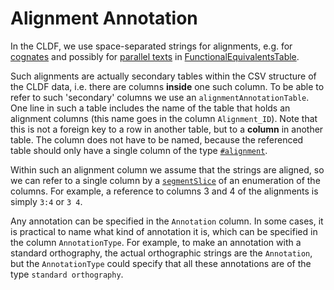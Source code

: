 # Alignment Annotation

In the CLDF, we use space-separated strings for alignments, e.g. for [cognates](..\cognates) and possibly for [parallel texts](../../modules/ParallelText) in [FunctionalEquivalentsTable](../functionalequivalents).

Such alignments are actually secondary tables within the CSV structure of the CLDF data, i.e. there are columns **inside** one such column. To be able to refer to such 'secondary' columns we use an `alignmentAnnotationTable`. One line in such a table includes the name of the table that holds an alignment columns (this name goes in the column `Alignment_ID`). Note that this is not a foreign key to a row in another table, but to a **column** in another table. The column does not have to be named, because the referenced table should only have a single column of the type [`#alignment`](http://cldf.clld.org/v1.0/terms.rdf#alignment).

Within such an alignment column we assume that the strings are aligned, so we can refer to a single column by a [`segmentSlice`](http://cldf.clld.org/v1.0/terms.rdf#segmentSlice") of an enumeration of the columns. For example, a reference to columns 3 and 4 of the alignments is simply `3:4` or `3 4`.

Any annotation can be specified in the `Annotation` column. In some cases, it is practical to name what kind of annotation it is, which can be specified in the column `AnnotationType`. For example, to make an annotation with a standard orthography, the actual orthographic strings are the `Annotation`, but the `AnnotationType` could specify that all these annotations are of the type `standard orthography`.
